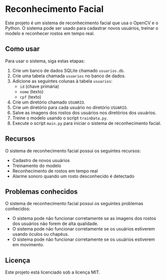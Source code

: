 # Reconhecimento Facial

Este projeto é um sistema de reconhecimento facial que usa o OpenCV e o Python. O sistema pode ser usado para cadastrar novos usuários, treinar o modelo e reconhecer rostos em tempo real.

## Como usar

Para usar o sistema, siga estas etapas:

1. Crie um banco de dados SQLite chamado `usuarios.db`.
2. Crie uma tabela chamada `usuarios` no banco de dados.
3. Adicione as seguintes colunas à tabela `usuarios`:
    * `id` (chave primária)
    * `nome` (texto)
    * `cpf` (texto)
4. Crie um diretório chamado `USUARIO`.
5. Crie um diretório para cada usuário no diretório `USUARIO`.
6. Salve as imagens dos rostos dos usuários nos diretórios dos usuários.
7. Treine o modelo usando o script `trainData.py`.
8. Execute o script `main.py` para iniciar o sistema de reconhecimento facial.

## Recursos

O sistema de reconhecimento facial possui os seguintes recursos:

* Cadastro de novos usuários
* Treinamento do modelo
* Reconhecimento de rostos em tempo real
* Alarme sonoro quando um rosto desconhecido é detectado

## Problemas conhecidos

O sistema de reconhecimento facial possui os seguintes problemas conhecidos:

* O sistema pode não funcionar corretamente se as imagens dos rostos dos usuários não forem de alta qualidade.
* O sistema pode não funcionar corretamente se os usuários estiverem usando óculos ou chapéus.
* O sistema pode não funcionar corretamente se os usuários estiverem em movimento.

## Licença

Este projeto está licenciado sob a licença MIT.
